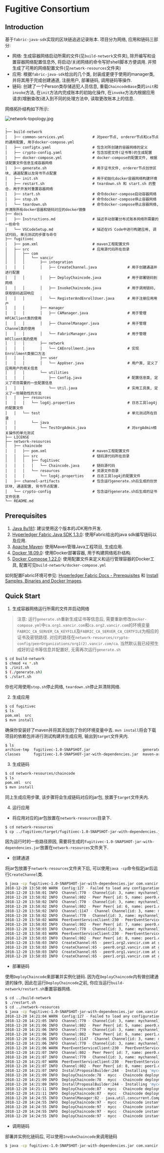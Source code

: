 # Fugitive Consortium

## Introduction

基于`fabric-java-sdk`实现的区块链追逃记录账本. 项目分为网络, 应用和链码三部分: 

* 网络: 生成容器网络启动所需的文件(见`build-network`文件夹), 除开编写和设置容器网络配置信息外, 将启动/关闭网络的命令写好shell脚本方便调用. 并预生成了可用的网络配置文件(见`network-resources`文件夹)
* 应用: 根据`fabric-java-sdk`给出的几个类, 封装成更便于使用的manager类, 并将其用于完成创建通道, 注册用户, 部署链码, 调用链码等操作. 
* 链码: 创建了一个Person类存储逃犯人员信息, 重载`ChaincodeBase`类的`init`和`invoke`方法, 在`init`方法内完成账本的初始化操作, 在`invoke`方法内根据应用请求(增删查改)进入到不同的处理方法中, 读取更改账本上的信息.


网络拓扑结构如下所示: 

![network-topology.jpg](docs/network-topology.jpg)

```
.
├── build-network
│   ├── common-services.yml             # 对peer节点, orderer节点和ca节点的通用配置, 用于docker-compose.yml
│   ├── configtx.yaml                   # 包含对所创建的容器网络的定义
│   ├── crypto-config.yaml              # 包含加密文件(证书等)的生成配置
│   ├── docker-compose.yml              # docker-compose的配置文件, 根据该配置文件信息生成容器网络
│   ├── generate.sh                     # 用于证书文件, orderer节点创世区块, 通道配置以及背书节点配置
│   ├── init.sh                         # 用于初始化docker容器网络构建环境
│   ├── restart.sh                      # teardown.sh 和 start.sh 的整合. 用于开发时重置容器网络
│   ├── start.sh                        # 命令docker-compose启动容器网络
│   ├── stop.sh                         # 命令docker-compose停止容器网络
│   └── teardown.sh                     # 命令docker-compose停止容器网络, 并清除所有docker容器和链码对应的docker镜像
├── docs
│   ├── Instructions.md                 # 描述手动部署分布式账本网络所需要的一些命令
│   └── VSCodeSetup.md                  # 描述在VS Code中进行构建应用, 调试代码, 单元测试的步骤与命令
├── fugitivec
│   ├── pom.xml                         # maven工程配置文件
│   ├── src                             # 应用源代码所在目录
│   │   ├── com
│   │   │   └── vancir
│   │   │       ├── integration
│   │   │       │   ├── CreateChannel.java              # 用于创建通道并进行配置
│   │   │       │   ├── DeployChaincode.java            # 用于部署链码到网络
│   │   │       │   ├── InvokeChaincode.java            # 用于调用链码, 获取链码返回响应
│   │   │       │   └── RegisterAndEnrollUser.java      # 用于注册应用用户
│   │   │       ├── manager
│   │   │       │   ├── CAManager.java                  # 用于管理HFCAClient类的使用
│   │   │       │   ├── ChannelManager.java             # 用于管理Channel类的使用
│   │   │       │   └── FabricManager.java              # 用于管理HFClient类的使用
│   │   │       ├── network
│   │   │       │   └── CAEnrollment.java               # 实现Enrollment类接口方法
│   │   │       ├── user
│   │   │       │   └── AppUser.java                    # 用户类, 定义了应用用户的相关信息
│   │   │       └── utilities
│   │   │           ├── Config.java                     # 配置信息类, 定义了项目需要的一些配置信息
│   │   │           └── Util.java                       # 实用工具类, 定义了一些辅助性的方法
│   │   ├── resources
│   │   │   └── log4j.properties                        # 日志工具log4j的配置文件
│   │   └── test                                        # 单元测试所在目录
│   │       └── java
│   │           └── TestOrgAdmin.java                   # 对orgAdmin相关操作的单元测试
├── LICENSE
├── network-resources
│   ├── chaincode
│   │   ├── pom.xml                     # maven工程配置文件
│   │   ├── src                         # 链码源代码所在目录
│   │   │   ├── fugitivec
│   │   │   │   └── Chaincode.java      # 链码源代码
│   │   │   └── resources               # 资源文件目录
│   │   │       └── log4j.properties    # 日志工具log4j的配置文件
│   ├── channel-artifacts               # 包含运行generate.sh后生成的创世区块, 通道配置, 背书节点配置.
│   └── crypto-config                   # 包含运行generate.sh后生成的证书文件信息
└── README.md
```


## Prerequisites

1. [Java 8u181](): 建议使用这个版本的JDK用作开发. 
2. [Hyperledger Fabric Java SDK 1.3.0](https://github.com/hyperledger/fabric-sdk-java): 使用Fabric给出的java sdk编写链码以及应用. 
3. [Apache Maven](https://maven.apache.org): 使用Maven管理Java工程项目, 生成应用.
4. [Docker 18.09.0](https://www.docker.com/): 使用Docker部署容器, 用于构建网络拓扑结构.
5. [Docker Compose 1.22.0](https://docs.docker.com/compose/): 使用配置文件来定义和运行管理容器的Docker工具, 配置可见`build-network/docker-compose.yml`

如何配置Fabric环境可参见: [Hyperledger Fabric Docs - Prerequisites](https://hyperledger-fabric.readthedocs.io/en/release-1.3/prereqs.html) 和 [Install Samples, Binaries and Docker Images](https://hyperledger-fabric.readthedocs.io/en/release-1.3/install.html). 

## Quick Start

1. 生成容器网络运行所需的文件并启动网络

> 注意: 运行`generate.sh`重新生成证书等信息后, 需要重新修改`docker-compose.yml`中`ca.org1.vancir.com`和`ca.org2.vancir.com`的环境变量`FABRIC_CA_SERVER_CA_KEYFILE`及`FABRIC_CA_SERVER_CA_CERTFILE`为相应的证书及密钥路径. 对应的路径在`network-resources/crypto-config/peerOrganizations/org1(2).vancir.com/ca`. 当然默认我已经预生成好的证书等信息并配置好, 无需再次运行`generate.sh`

``` bash
$ cd build-network
$ chmod +x *.sh
$ ./init.sh
$ (./generate.sh)
$ ./start.sh
```

你也可用使用`stop.sh`停止网络, `teardown.sh`停止并清除网络. 




2. 生成应用

``` bash
$ cd fugitivec
$ ls
pom.xml  src
$ mvn install
```
确保你安装好了maven并将其添加到了你的环境变量中去. `mvn install`将会下载项目的依赖包并进行测试构建并生成应用, 输出到`target`文件夹内. 

``` bash
$ ls
archive-tmp  fugitivec-1.0-SNAPSHOT.jar                        generated-sources  maven-status
classes      fugitivec-1.0-SNAPSHOT-jar-with-dependencies.jar  maven-archiver
```

3. 生成链码

``` bash
$ cd network-resources/chaincode
$ ls
pom.xml  src 
$ mvn install
```

同上生成应用步骤, 该步骤将会生成链码对应的jar包, 放置于`target`文件夹内.

4. 运行应用

* 将应用对应的jar包放置在`network-resources`目录下. 

``` bash
$ cd network-resources
$ cp ../fugitivec/target/fugitivec-1.0-SNAPSHOT-jar-with-dependencies.jar .
```

因为运行时的一些路径原因, 需要将生成的`fugitivec-1.0-SNAPSHOT-jar-with-dependencies.jar`放置在`network-resources`文件夹下.

* 创建通道

将jar包放置于`network-resources`文件夹下后, 可以使用`java -cp`命令指定jar后运行`CreateChannel`类. 

``` bash
$ java -cp fugitivec-1.0-SNAPSHOT-jar-with-dependencies.jar com.vancir.integration.CreateChannel
2018-12-20 13:58:00 WARN  Config:127 - Failed to load any configuration from: config.properties. Using toolkit defaults
2018-12-20 13:58:01 INFO  Channel:770 - Channel{id: 3, name: mychannel} joining Peer{ id: 5, name: peer0.org1.vancir.com, channelName: null, url: grpc://localhost:7051}.
2018-12-20 13:58:02 INFO  Channel:802 - Peer Peer{ id: 5, name: peer0.org1.vancir.com, channelName: mychannel, url: grpc://localhost:7051} joined into channel Channel{id: 3, name: mychannel}
2018-12-20 13:58:02 INFO  Channel:770 - Channel{id: 3, name: mychannel} joining Peer{ id: 6, name: peer1.org1.vancir.com, channelName: null, url: grpc://localhost:7056}.
2018-12-20 13:58:02 INFO  Channel:802 - Peer Peer{ id: 6, name: peer1.org1.vancir.com, channelName: mychannel, url: grpc://localhost:7056} joined into channel Channel{id: 3, name: mychannel}
2018-12-20 13:58:02 INFO  Channel:1147 - Channel Channel{id: 3, name: mychannel} eventThread started shutdown: false  thread: null 
2018-12-20 13:58:02 INFO  Channel:770 - Channel{id: 3, name: mychannel} joining Peer{ id: 7, name: peer0.org2.vancir.com, channelName: null, url: grpc://localhost:8051}.
2018-12-20 13:58:02 WARN  PeerEventServiceClient:230 - PeerEventServiceClient{id: 16, channel: mychannel, peerName: peer0.org2.vancir.com, url: grpc://localhost:8051} PeerEventServiceClient{id: 16, channel: mychannel, peerName: peer0.org2.vancir.com, url: grpc://localhost:8051} attempts 0 Status returned failure code 404 (NOT_FOUND) during peer service event registration
2018-12-20 13:58:03 INFO  Channel:802 - Peer Peer{ id: 7, name: peer0.org2.vancir.com, channelName: mychannel, url: grpc://localhost:8051} joined into channel Channel{id: 3, name: mychannel}
2018-12-20 13:58:03 INFO  Channel:770 - Channel{id: 3, name: mychannel} joining Peer{ id: 8, name: peer1.org2.vancir.com, channelName: null, url: grpc://localhost:8056}.
2018-12-20 13:58:03 WARN  PeerEventServiceClient:230 - PeerEventServiceClient{id: 19, channel: mychannel, peerName: peer1.org2.vancir.com, url: grpc://localhost:8056} PeerEventServiceClient{id: 19, channel: mychannel, peerName: peer1.org2.vancir.com, url: grpc://localhost:8056} attempts 0 Status returned failure code 404 (NOT_FOUND) during peer service event registration
2018-12-20 13:58:03 INFO  Channel:802 - Peer Peer{ id: 8, name: peer1.org2.vancir.com, channelName: mychannel, url: grpc://localhost:8056} joined into channel Channel{id: 3, name: mychannel}
2018-12-20 13:58:03 INFO  CreateChannel:65 - peer1.org2.vancir.com at grpc://localhost:8056
2018-12-20 13:58:03 INFO  CreateChannel:65 - peer0.org2.vancir.com at grpc://localhost:8051
2018-12-20 13:58:03 INFO  CreateChannel:65 - peer0.org1.vancir.com at grpc://localhost:7051
2018-12-20 13:58:03 INFO  CreateChannel:65 - peer1.org1.vancir.com at grpc://localhost:7056

```

* 部署链码

使用`DeployChaincode`来部署并实例化链码. 因为在`DeployChaincode`内有做创建通道的操作, 因此在运行`DeployChaincode`之前, 你应当运行`build-network/restart.sh`重置容器网络. 

``` bash
$ cd ../build-network
$ ./restart.sh
$ cd ../network-resources
$ java -cp fugitivec-1.0-SNAPSHOT-jar-with-dependencies.jar com.vancir.network.DeployChaincode
2018-12-20 14:21:04 WARN  Config:127 - Failed to load any configuration from: config.properties. Using toolkit defaults
2018-12-20 14:21:05 INFO  Channel:770 - Channel{id: 3, name: mychannel} joining Peer{ id: 5, name: peer0.org1.vancir.com, channelName: null, url: grpc://localhost:7051}.
2018-12-20 14:21:06 INFO  Channel:802 - Peer Peer{ id: 5, name: peer0.org1.vancir.com, channelName: mychannel, url: grpc://localhost:7051} joined into channel Channel{id: 3, name: mychannel}
2018-12-20 14:21:06 INFO  Channel:770 - Channel{id: 3, name: mychannel} joining Peer{ id: 6, name: peer1.org1.vancir.com, channelName: null, url: grpc://localhost:7056}.
2018-12-20 14:21:06 INFO  Channel:802 - Peer Peer{ id: 6, name: peer1.org1.vancir.com, channelName: mychannel, url: grpc://localhost:7056} joined into channel Channel{id: 3, name: mychannel}
2018-12-20 14:21:06 INFO  Channel:1147 - Channel Channel{id: 3, name: mychannel} eventThread started shutdown: false  thread: null 
2018-12-20 14:21:06 INFO  Channel:770 - Channel{id: 3, name: mychannel} joining Peer{ id: 7, name: peer0.org2.vancir.com, channelName: null, url: grpc://localhost:8051}.
2018-12-20 14:21:06 WARN  PeerEventServiceClient:230 - PeerEventServiceClient{id: 16, channel: mychannel, peerName: peer0.org2.vancir.com, url: grpc://localhost:8051} PeerEventServiceClient{id: 16, channel: mychannel, peerName: peer0.org2.vancir.com, url: grpc://localhost:8051} attempts 0 Status returned failure code 404 (NOT_FOUND) during peer service event registration
2018-12-20 14:21:07 INFO  Channel:802 - Peer Peer{ id: 7, name: peer0.org2.vancir.com, channelName: mychannel, url: grpc://localhost:8051} joined into channel Channel{id: 3, name: mychannel}
2018-12-20 14:21:07 INFO  Channel:770 - Channel{id: 3, name: mychannel} joining Peer{ id: 8, name: peer1.org2.vancir.com, channelName: null, url: grpc://localhost:8056}.
2018-12-20 14:21:07 WARN  PeerEventServiceClient:230 - PeerEventServiceClient{id: 19, channel: mychannel, peerName: peer1.org2.vancir.com, url: grpc://localhost:8056} PeerEventServiceClient{id: 19, channel: mychannel, peerName: peer1.org2.vancir.com, url: grpc://localhost:8056} attempts 0 Status returned failure code 404 (NOT_FOUND) during peer service event registration
2018-12-20 14:21:07 INFO  Channel:802 - Peer Peer{ id: 8, name: peer1.org2.vancir.com, channelName: mychannel, url: grpc://localhost:8056} joined into channel Channel{id: 3, name: mychannel}
2018-12-20 14:21:07 INFO  InstallProposalBuilder:244 - Installing 'mycc::::1' language Java chaincode from directory: '/home/vancir/Documents/code/fugitivec/network-resources/chaincode' with source location: 'src'. chaincodePath:''
2018-12-20 14:21:09 INFO  DeployChaincode:78 - mycc - Chaincode deployment SUCCESS
2018-12-20 14:21:09 INFO  DeployChaincode:78 - mycc - Chaincode deployment SUCCESS
2018-12-20 14:21:09 INFO  InstallProposalBuilder:244 - Installing 'mycc::::1' language Java chaincode from directory: '/home/vancir/Documents/code/fugitivec/network-resources/chaincode' with source location: 'src'. chaincodePath:''
2018-12-20 14:21:11 INFO  DeployChaincode:87 - mycc - Chaincode deployment SUCCESS
2018-12-20 14:21:11 INFO  DeployChaincode:87 - mycc - Chaincode deployment SUCCESS
2018-12-20 14:24:55 INFO  ChannelManager:82 - java.util.concurrent.CompletableFuture@73302995[Not completed]
2018-12-20 14:24:55 INFO  DeployChaincode:97 - mycc - Chaincode instantiation SUCCESS
2018-12-20 14:24:55 INFO  DeployChaincode:97 - mycc - Chaincode instantiation SUCCESS
2018-12-20 14:24:55 INFO  DeployChaincode:97 - mycc - Chaincode instantiation SUCCESS
2018-12-20 14:24:55 INFO  DeployChaincode:97 - mycc - Chaincode instantiation SUCCESS
```

* 调用链码

部署并实例化链码后, 可以使用`InvokeChaincode`来调用链码

``` bash
$ java -cp fugitivec-1.0-SNAPSHOT-jar-with-dependencies.jar com.vancir.network.InvokeChaincode

```

